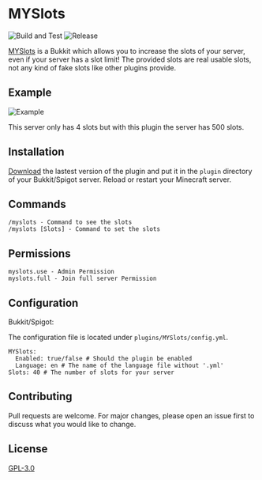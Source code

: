 # MYSlots
![Build and Test](https://github.com/4ndyZ/MYSlots/workflows/Build%20and%20Test/badge.svg) ![Release](https://github.com/4ndyZ/MYSlots/workflows/Release/badge.svg)

[MYSlots](https://dev.bukkit.org/projects/myslots/) is a Bukkit which allows you to increase the slots of your server, even if your server has a slot limit! The provided slots are real usable slots, not any kind of fake slots like other plugins provide. 

## Example
![Example](https://i.imgur.com/IN68zmA.png)

This server only has 4 slots but with this plugin the server has 500 slots.

## Installation

[Download](https://dev.bukkit.org/projects/myslotsfiles) the lastest version of the plugin and put it in the `plugin` directory of your Bukkit/Spigot server. Reload or restart your Minecraft server.

## Commands
```
/myslots - Command to see the slots
/myslots [Slots] - Command to set the slots
```

## Permissions
```
myslots.use - Admin Permission
myslots.full - Join full server Permission
```

## Configuration
Bukkit/Spigot:

The configuration file is located under `plugins/MYSlots/config.yml`.
```
MYSlots:
  Enabled: true/false # Should the plugin be enabled
  Language: en # The name of the language file without '.yml' 
Slots: 40 # The number of slots for your server
```

## Contributing
Pull requests are welcome. For major changes, please open an issue first to discuss what you would like to change.

## License
[GPL-3.0](https://github.com/4ndyZ/JoinMessagePlus/blob/master/LICENSE)
